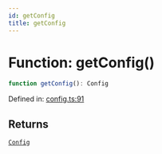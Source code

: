 ```yaml
---
id: getConfig
title: getConfig
---
```


<!-- DO NOT EDIT: this page is autogenerated from the type comments -->

# Function: getConfig()

```ts
function getConfig(): Config
```

Defined in: [config.ts:91](https://github.com/Romulad/cli-testing-library/blob/main/packages/cli-testing-library/src/config.ts#L91)

## Returns

[`Config`](../interfaces/config.md)
